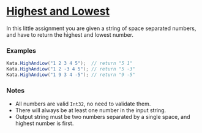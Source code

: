 # [Highest and Lowest](https://www.codewars.com/kata/554b4ac871d6813a03000035)

In this little assignment you are given a string of space separated numbers, and have to return the highest and lowest number.

### Examples
```csharp
Kata.HighAndLow("1 2 3 4 5");  // return "5 1"
Kata.HighAndLow("1 2 -3 4 5"); // return "5 -3"
Kata.HighAndLow("1 9 3 4 -5"); // return "9 -5"
```

### Notes

* All numbers are valid `Int32`, no need to validate them.
* There will always be at least one number in the input string.
* Output string must be two numbers separated by a single space, and highest number is first.